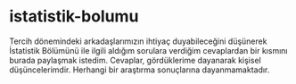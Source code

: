 # istatistik-bolumu
Tercih dönemindeki arkadaşlarımızın ihtiyaç duyabileceğini düşünerek İstatistik Bölümünü ile ilgili aldığım sorulara verdiğim cevaplardan bir kısmını burada paylaşmak istedim. Cevaplar, gördüklerime dayanarak kişisel düşüncelerimdir. Herhangi bir araştırma sonuçlarına dayanmamaktadır.
